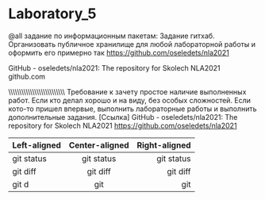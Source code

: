 # Laboratory_5
@all задание по информационным пакетам: Задание гитхаб. Организовать публичное хранилище для любой лабораторной работы и оформить его примерно так https://github.com/oseledets/nla2021

GitHub - oseledets/nla2021: The repository for Skolech NLA2021 github.com

\\\\\\\\\\\\\\\\\\\\\\\\\\\\\\\\\\\\\\\\\\\\\\\\\\\\
Требование к зачету простое наличие выполненных работ. Если кто делал хорошо и на виду, без особых сложностей. Если кото-то пришел впервые, выполнить лабораторные работы и выполнить дополнительные задания.
[Ссылка]
GitHub - oseledets/nla2021: The repository for Skolech NLA2021
https://github.com/oseledets/nla2021


| Left-aligned | Center-aligned | Right-aligned |
| :---         |     :---:      |          ---: |
| git status   | git status     | git status    |
| git diff     | git diff       | git diff      |
| git d        | git            | git           |
